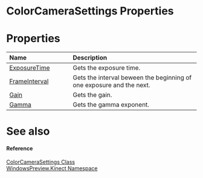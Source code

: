 ColorCameraSettings Properties  
==============================  

<span id="publicpropertiesSection"></span>

Properties  
==========  

<table>
<colgroup>
<col width="30%" />
<col width="60%" />
</colgroup>
<thead>
<tr class="header">
<th align="left">Name</th>
<th align="left">Description</th>
</tr>
</thead>
<tbody>
<tr class="odd">
<td align="left"><a href="Properties/ExposureTime_Property.md">ExposureTime</a></td>
<td align="left">Gets the exposure time.</td>
</tr>
<tr class="even">
<td align="left"><a href="Properties/FrameInterval_Property.md">FrameInterval</a></td>
<td align="left">Gets the interval beween the beginning of one exposure and the next.</td>
</tr>
<tr class="odd">
<td align="left"><a href="Properties/Gain_Property.md">Gain</a></td>
<td align="left">Gets the gain.</td>
</tr>
<tr class="even">
<td align="left"><a href="Properties/Gamma_Property.md">Gamma</a></td>
<td align="left">Gets the gamma exponent.</td>
</tr>
</tbody>
</table>

<span id="ID4EI"></span>

See also  
========  

<span id="ID4EK"></span>
#### Reference  

[ColorCameraSettings Class](../ColorCameraSettings_Class.md)  
 [WindowsPreview.Kinect Namespace](../../Kinect.md)  



<!--Please do not edit the data in the comment block below.-->
<!--
TOCTitle : ColorCameraSettings Properties
RLTitle : ColorCameraSettings Properties
KeywordK : ColorCameraSettings class, properties
KeywordA : Properties.T:WindowsPreview.Kinect.ColorCameraSettings
AssetID : Properties.T:WindowsPreview.Kinect.ColorCameraSettings
Locale : en-us
CommunityContent : 1
TargetOS : Windows
TopicType : kbSyntax
DocSet : K4Wv2
ProjType : K4Wv2Proj
Technology : Kinect for Windows
Product : Kinect for Windows SDK v2
productversion : 20
-->
